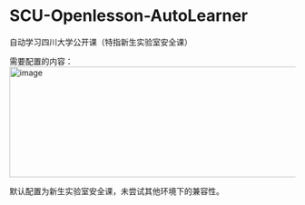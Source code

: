 # SCU-Openlesson-AutoLearner
自动学习四川大学公开课（特指新生实验室安全课）

需要配置的内容：
<img width="517" height="195" alt="image" src="https://github.com/user-attachments/assets/aaa94de5-aabd-44eb-a0f2-ffc881238bf2" />


默认配置为新生实验室安全课，未尝试其他环境下的兼容性。
